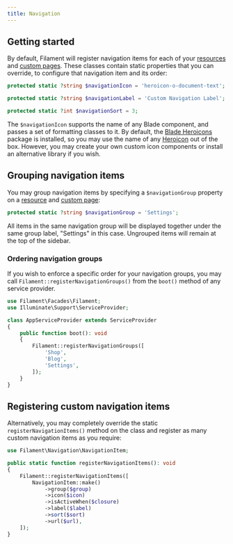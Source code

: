 ```yaml
---
title: Navigation
---
```


## Getting started

By default, Filament will register navigation items for each of your [resources](resources) and [custom pages](pages). These classes contain static properties that you can override, to configure that navigation item and its order:

```php
protected static ?string $navigationIcon = 'heroicon-o-document-text';

protected static ?string $navigationLabel = 'Custom Navigation Label';

protected static ?int $navigationSort = 3;
```

The `$navigationIcon` supports the name of any Blade component, and passes a set of formatting classes to it. By default, the [Blade Heroicons](https://github.com/blade-ui-kit/blade-heroicons) package is installed, so you may use the name of any [Heroicon](https://heroicons.com) out of the box. However, you may create your own custom icon components or install an alternative library if you wish.

## Grouping navigation items

You may group navigation items by specifying a `$navigationGroup` property on a [resource](resources) and [custom page](pages):

```php
protected static ?string $navigationGroup = 'Settings';
```

All items in the same navigation group will be displayed together under the same group label, "Settings" in this case. Ungrouped items will remain at the top of the sidebar.

### Ordering navigation groups

If you wish to enforce a specific order for your navigation groups, you may call `Filament::registerNavigationGroups()` from the `boot()` method of any service provider.

```php
use Filament\Facades\Filament;
use Illuminate\Support\ServiceProvider;

class AppServiceProvider extends ServiceProvider
{
    public function boot(): void
    {
        Filament::registerNavigationGroups([
            'Shop',
            'Blog',
            'Settings',
        ]);
    }
}
```

## Registering custom navigation items

Alternatively, you may completely override the static `registerNavigationItems()` method on the class and register as many custom navigation items as you require:

```php
use Filament\Navigation\NavigationItem;

public static function registerNavigationItems(): void
{
    Filament::registerNavigationItems([
        NavigationItem::make()
            ->group($group)
            ->icon($icon)
            ->isActiveWhen($closure)
            ->label($label)
            ->sort($sort)
            ->url($url),
    ]);
}
```
